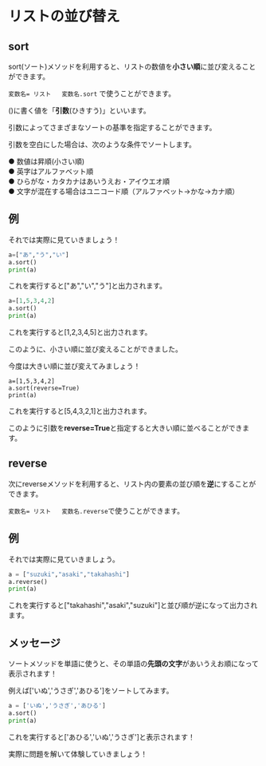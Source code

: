 # リストの並び替え

## sort
sort(ソート)メソッドを利用すると、リストの数値を**小さい順**に並び変えることができます。

`変数名= リスト  
 変数名.sort` で使うことができます。

()に書く値を「**引数**(ひきすう)」といいます。

引数によってさまざまなソートの基準を指定することができます。

引数を空白にした場合は、次のような条件でソートします。

● 数値は昇順(小さい順)   
● 英字はアルファベット順   
● ひらがな・カタカナはあいうえお・アイウエオ順   
● 文字が混在する場合はユニコード順（アルファベット→かな→カナ順）   

## 例

それでは実際に見ていきましょう！

```Python
a=["あ","う","い"]
a.sort()
print(a)
```
これを実行すると["あ","い","う"]と出力されます。



```Python
a=[1,5,3,4,2]
a.sort()
print(a)
```
これを実行すると[1,2,3,4,5]と出力されます。

このように、小さい順に並び変えることができました。

今度は大きい順に並び変えてみましょう！

```Pyhton
a=[1,5,3,4,2]
a.sort(reverse=True)
print(a)
```
これを実行すると[5,4,3,2,1]と出力されます。

このように引数を**reverse=True**と指定すると大きい順に並べることができます。

## reverse

次にreverseメソッドを利用すると、リスト内の要素の並び順を**逆**にすることができます。

`変数名= リスト  
 変数名.reverse`で使うことができます。

## 例

それでは実際に見ていきましょう。

```Python
a = ["suzuki","asaki","takahashi"]
a.reverse()
print(a)
```
これを実行すると["takahashi","asaki","suzuki"]と並び順が逆になって出力されます。


## メッセージ
ソートメソッドを単語に使うと、その単語の**先頭の文字**があいうえお順になって表示されます！

例えば['いぬ','うさぎ','あひる']をソートしてみます。
```Python
a = ['いぬ','うさぎ','あひる']
a.sort()
print(a)
```
これを実行すると['あひる','いぬ','うさぎ']と表示されます！

実際に問題を解いて体験していきましょう！
